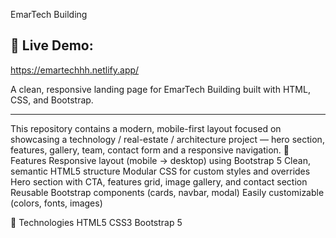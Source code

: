 EmarTech Building

## 🚀 Live Demo:
https://emartechhh.netlify.app/

A clean, responsive landing page for EmarTech Building built with HTML, CSS, and Bootstrap.
<hr/>
This repository contains a modern, mobile-first layout focused on showcasing a technology / real-estate / architecture project — hero section, features, gallery, team, contact form and a responsive navigation.
🚀 Features
Responsive layout (mobile → desktop) using Bootstrap 5
Clean, semantic HTML5 structure
Modular CSS for custom styles and overrides
Hero section with CTA, features grid, image gallery, and contact section
Reusable Bootstrap components (cards, navbar, modal)
Easily customizable (colors, fonts, images)

🧰 Technologies
HTML5
CSS3
Bootstrap 5
